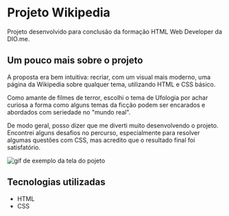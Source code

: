 # Projeto Wikipedia
Projeto desenvolvido para conclusão da formação HTML Web Developer da DIO.me.

## Um pouco mais sobre o projeto
A proposta era bem intuitiva: recriar, com um visual mais moderno, uma página da Wikipedia sobre qualquer tema, utilizando HTML e CSS básico.

Como amante de filmes de terror, escolhi o tema de Ufologia por achar curiosa a forma como alguns temas da ficção podem ser encarados e abordados com seriedade no "mundo real".

De modo geral, posso dizer que me diverti muito desenvolvendo o projeto. Encontrei alguns desafios no percurso, especialmente para resolver algumas questões com CSS, mas acredito que o resultado final foi satisfatório.

<img src="tela.gif" alt="gif de exemplo da tela do pojeto">

## Tecnologias utilizadas
- HTML
- CSS